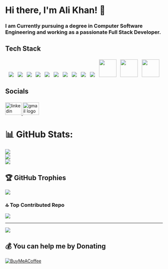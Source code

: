 # Hi there, I'm Ali Khan! 👋

###

<h3 align="left">I am Currently pursuing a degree in Computer Software Engineering and working as a passionate Full Stack Developer.</h3>

###

<h2 align="left">Tech Stack</h2>

###

<div align="center">
 <img width="5"/>
 <img src="https://camo.githubusercontent.com/53b27cbad05c013d17c92bd9a820d0e7d9f5199f88ffc827dae965b4ac0657ca/68747470733a2f2f736b696c6c69636f6e732e6465762f69636f6e733f693d63"/>
 <img width="5"/>
 
 <img src="https://camo.githubusercontent.com/33a88742a4c2007e41b467f181b79c7f68650b056f27ac9d38176995f68ad586/68747470733a2f2f736b696c6c69636f6e732e6465762f69636f6e733f693d637070"/>
 <img width="5"/>

 <img src="https://camo.githubusercontent.com/49179b69f7956cc4b5e5e7987d011103b7e3ffc20c55ca4a43c8ff214c3b6796/68747470733a2f2f736b696c6c69636f6e732e6465762f69636f6e733f693d68746d6c"/>
 <img width="5"/>
 <img src="https://camo.githubusercontent.com/a266b2536a9f4e1b8dc325ca89d9ce8e7f323c1e140f8b830a42f474a56e3b4c/68747470733a2f2f736b696c6c69636f6e732e6465762f69636f6e733f693d637373"/>
 <img width="5"/>

 <img src="https://camo.githubusercontent.com/16edff857d92b7794d5f4241aa88b9db4463d06eb52b38624a5fe1cad1584e53/68747470733a2f2f736b696c6c69636f6e732e6465762f69636f6e733f693d6a73"/>
  <img width="5"/>

 <img src="https://camo.githubusercontent.com/cb1fa2738a401d7952e8c150707084c5336ba9d544a238fad8c8d4d942353d8a/68747470733a2f2f736b696c6c69636f6e732e6465762f69636f6e733f693d7265616374"/>
  <img width="5"/>

 <img src="https://camo.githubusercontent.com/f383e4b2c5e8c2ca73221c29ef270d55d82eb3beeb79bd6b409dcb6ab64a4b7c/68747470733a2f2f736b696c6c69636f6e732e6465762f69636f6e733f693d7461696c77696e64"/>
 <img width="5"/>

 <img src="https://camo.githubusercontent.com/c0ed7f7d36d6437790846bc99e238abd7cb2205dbec27c6e6be959abb04e2733/68747470733a2f2f736b696c6c69636f6e732e6465762f69636f6e733f693d6e6f64656a73"/>
 <img width="5"/>
 <img src="https://camo.githubusercontent.com/eed59029fe16e0f33431721522fb0eede534a072db478245b89b6bc4ab1b10f3/68747470733a2f2f736b696c6c69636f6e732e6465762f69636f6e733f693d65787072657373"/>
 <img width="5"/>
 <img src="https://camo.githubusercontent.com/ac3a06589c4bf400ac0f7b1e88b5fde3b107eb16b4de2b50736da875dc0e076f/68747470733a2f2f736b696c6c69636f6e732e6465762f69636f6e733f693d6d6f6e676f"/>
 <img width="5"/>
 <img src="https://www.svgrepo.com/show/303557/redux-logo.svg" height = "56"/>
 <img width="5"/>
 <img src="https://avatars.githubusercontent.com/u/28029853?s=280&v=4" height = "56"/>
 <img width="5"/>
 <img src="https://upload.wikimedia.org/wikipedia/commons/thumb/7/73/Arduino_IDE_logo.svg/2048px-Arduino_IDE_logo.svg.png" height = "56"/>
 <img width="5"/>
</div>

###

<h2 align="left">Socials</h2>

###

<div align="left">
  <a href="https://www.linkedin.com/in/alikhan-devs/" target="_blank">
    <img src="https://raw.githubusercontent.com/maurodesouza/profile-readme-generator/master/src/assets/icons/social/linkedin/default.svg" width="52" height="40" alt="linkedin logo"  />
  </a>
  <a href="mailto:alikha9327224@gmail.com" target="_blank">
    <img src="https://raw.githubusercontent.com/maurodesouza/profile-readme-generator/master/src/assets/icons/social/gmail/default.svg" width="52" height="40" alt="gmail logo"  />
  </a>
</div>

 ###
 
# 📊 GitHub Stats:
![](https://github-readme-stats.vercel.app/api?username=AliKhan-Devs&theme=shadow_blue&hide_border=false&include_all_commits=false&count_private=false)<br/>
![](https://github-readme-streak-stats.herokuapp.com/?user=AliKhan-Devs&theme=shadow_blue&hide_border=false)<br/>
![](https://github-readme-stats.vercel.app/api/top-langs/?username=AliKhan-Devs&theme=shadow_blue&hide_border=false&include_all_commits=false&count_private=false&layout=compact)

## 🏆 GitHub Trophies
![](https://github-profile-trophy.vercel.app/?username=AliKhan-Devs&theme=shadow_blue&no-frame=false&no-bg=true&margin-w=4)

### 🔝 Top Contributed Repo
![](https://github-contributor-stats.vercel.app/api?username=AliKhan-Devs&limit=5&theme=dark&combine_all_yearly_contributions=true)

---
[![](https://visitcount.itsvg.in/api?id=AliKhan-Devs&icon=9&color=0)](https://visitcount.itsvg.in)

###

  ## 💰 You can help me by Donating
  [![BuyMeACoffee](https://img.shields.io/badge/Buy%20Me%20a%20Coffee-ffdd00?style=for-the-badge&logo=buy-me-a-coffee&logoColor=black)](https://buymeacoffee.com/AliKhan.Devs) 

